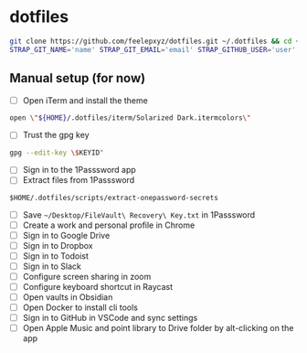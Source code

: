 # dotfiles

```bash
git clone https://github.com/feelepxyz/dotfiles.git ~/.dotfiles && cd ~/.dotfiles
STRAP_GIT_NAME='name' STRAP_GIT_EMAIL='email' STRAP_GITHUB_USER='user' script/strap
```

## Manual setup (for now)

- [ ] Open iTerm and install the theme

```bash
open \"${HOME}/.dotfiles/iterm/Solarized Dark.itermcolors\"
```

- [ ] Trust the gpg key

```bash
gpg --edit-key \$KEYID"
```

- [ ] Sign in to the 1Passsword app
- [ ] Extract files from 1Passsword

```
$HOME/.dotfiles/scripts/extract-onepassword-secrets
```

- [ ] Save `~/Desktop/FileVault\ Recovery\ Key.txt` in 1Passsword
- [ ] Create a work and personal profile in Chrome
- [ ] Sign in to Google Drive
- [ ] Sign in to Dropbox
- [ ] Sign in to Todoist
- [ ] Sign in to Slack
- [ ] Configure screen sharing in zoom
- [ ] Configure keyboard shortcut in Raycast
- [ ] Open vaults in Obsidian
- [ ] Open Docker to install cli tools
- [ ] Sign in to GitHub in VSCode and sync settings
- [ ] Open Apple Music and point library to Drive folder by alt-clicking on the app